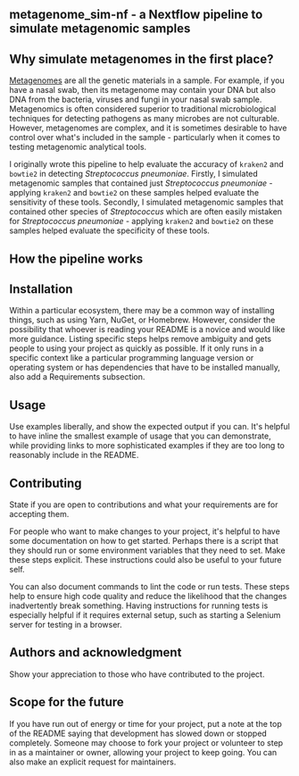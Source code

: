 ## metagenome_sim-nf - a Nextflow pipeline to simulate metagenomic samples 


## Why simulate metagenomes in the first place?
[Metagenomes](https://en.wikipedia.org/wiki/Metagenomics) are all the genetic materials in a sample. For example, if you have a nasal swab, then its metagenome may contain your DNA but also DNA from the bacteria, viruses and fungi in your nasal swab sample. Metagenomics is often considered superior to traditional microbiological techniques for detecting pathogens as many microbes are not culturable. However, metagenomes are complex, and it is sometimes desirable to have control over what's included in the sample - particularly when it comes to testing metagenomic analytical tools. 

I originally wrote this pipeline to help evaluate the accuracy of `kraken2` and `bowtie2` in detecting *Streptococcus pneumoniae*. Firstly, I simulated metagenomic samples that contained just *Streptococcus pneumoniae* - applying `kraken2` and `bowtie2` on these samples helped evaluate the sensitivity of these tools. Secondly, I simulated metagenomic samples that contained other species of *Streptococcus* which are often easily mistaken for *Streptococcus pneumoniae* - applying `kraken2` and `bowtie2` on these samples helped evaluate the specificity of these tools.


## How the pipeline works



## Installation
Within a particular ecosystem, there may be a common way of installing things, such as using Yarn, NuGet, or Homebrew. However, consider the possibility that whoever is reading your README is a novice and would like more guidance. Listing specific steps helps remove ambiguity and gets people to using your project as quickly as possible. If it only runs in a specific context like a particular programming language version or operating system or has dependencies that have to be installed manually, also add a Requirements subsection.

## Usage
Use examples liberally, and show the expected output if you can. It's helpful to have inline the smallest example of usage that you can demonstrate, while providing links to more sophisticated examples if they are too long to reasonably include in the README.

## Contributing
State if you are open to contributions and what your requirements are for accepting them.

For people who want to make changes to your project, it's helpful to have some documentation on how to get started. Perhaps there is a script that they should run or some environment variables that they need to set. Make these steps explicit. These instructions could also be useful to your future self.

You can also document commands to lint the code or run tests. These steps help to ensure high code quality and reduce the likelihood that the changes inadvertently break something. Having instructions for running tests is especially helpful if it requires external setup, such as starting a Selenium server for testing in a browser.

## Authors and acknowledgment
Show your appreciation to those who have contributed to the project.

## Scope for the future
If you have run out of energy or time for your project, put a note at the top of the README saying that development has slowed down or stopped completely. Someone may choose to fork your project or volunteer to step in as a maintainer or owner, allowing your project to keep going. You can also make an explicit request for maintainers.
